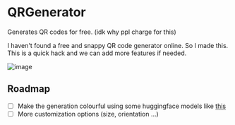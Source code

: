 # QRGenerator
Generates QR codes for free. (idk why ppl charge for this)

I haven't found a free and snappy QR code generator online. So I made this. This is a quick hack and we can add more features if needed.

![image](https://github.com/robinroy03/QRGenerator/assets/115863770/db154e73-2fca-41b8-b480-e622dd4bd0c3)

## Roadmap
- [ ] Make the generation colourful using some huggingface models like [this](https://huggingface.co/spaces/huggingface-projects/QR-code-AI-art-generator)
- [ ] More customization options (size, orientation ...)
